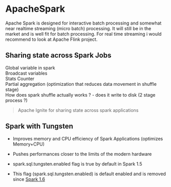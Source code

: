 # ApacheSpark
Apache Spark is designed for interactive batch processing and somewhat near realtime streaming (micro batch) processing. It will still be in the market and is well fit for batch processing. For real time streaming i would recommend to look at Apache Flink project.

## Sharing state across Spark Jobs
Global variable in spark   
Broadcast variables   
Stats Counter   
Partial aggregation (optimization that reduces data movement in shuffle stage)   
How does spark shuffle actually works ? - does it write to disk (2 stage process ?)   

 
> Apache Ignite for sharing state across spark applications


## Spark with Tungsten
* Improves memory and CPU efficiency of Spark Applications (optimizes Memory+CPU)
* Pushes performances closer to the limits of the modern hardware

* spark.sql.tungsten.enabled flag is true by default in Spark 1.5
* This flag (spark.sql.tungsten.enabled) is default enabled and is removed since [Spark 1.6](https://spark.apache.org/releases/spark-release-1-6-0.html)
